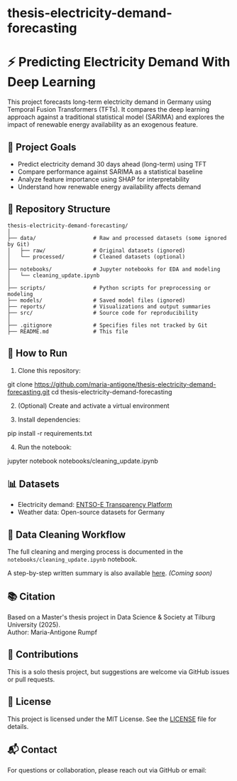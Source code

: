 # thesis-electricity-demand-forecasting

# ⚡️ Predicting Electricity Demand With Deep Learning

This project forecasts long-term electricity demand in Germany using Temporal Fusion Transformers (TFTs). It compares the deep learning approach against a traditional statistical model (SARIMA) and explores the impact of renewable energy availability as an exogenous feature.

## 📌 Project Goals

- Predict electricity demand 30 days ahead (long-term) using TFT
- Compare performance against SARIMA as a statistical baseline
- Analyze feature importance using SHAP for interpretability
- Understand how renewable energy availability affects demand

## 📁 Repository Structure

```
thesis-electricity-demand-forecasting/
│
├── data/                  # Raw and processed datasets (some ignored by Git)
│   ├── raw/               # Original datasets (ignored)
│   └── processed/         # Cleaned datasets (optional)
│
├── notebooks/             # Jupyter notebooks for EDA and modeling
│   └── cleaning_update.ipynb
│
├── scripts/               # Python scripts for preprocessing or modeling
├── models/                # Saved model files (ignored)
├── reports/               # Visualizations and output summaries
├── src/                   # Source code for reproducibility
│
├── .gitignore             # Specifies files not tracked by Git
├── README.md              # This file
```

## 🧪 How to Run

1. Clone this repository:

git clone https://github.com/maria-antigone/thesis-electricity-demand-forecasting.git cd thesis-electricity-demand-forecasting

2. (Optional) Create and activate a virtual environment

3. Install dependencies:

pip install -r requirements.txt

4. Run the notebook:

jupyter notebook notebooks/cleaning_update.ipynb

## 📊 Datasets

- Electricity demand: [ENTSO-E Transparency Platform](https://transparency.entsoe.eu/)
- Weather data: Open-source datasets for Germany

## 🧹 Data Cleaning Workflow

The full cleaning and merging process is documented in the `notebooks/cleaning_update.ipynb` notebook.

A step-by-step written summary is also available [here](docs/cleaning_workflow.md). *(Coming soon)*

## 📚 Citation

Based on a Master's thesis project in Data Science & Society at Tilburg University (2025).  
Author: Maria-Antigone Rumpf

## 🤝 Contributions

This is a solo thesis project, but suggestions are welcome via GitHub issues or pull requests.

## 📜 License

This project is licensed under the MIT License. See the [LICENSE](LICENSE) file for details.

## 📬 Contact

For questions or collaboration, please reach out via GitHub or email:
